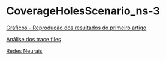 # CoverageHolesScenario_ns-3

[Gráficos - Reprodução dos resultados do primeiro artigo](http://nbviewer.jupyter.org/github/ycaroravel/CoverageHolesScenario_ns-3/blob/master/charts.ipynb)  

[Análise dos trace files](http://nbviewer.jupyter.org/github/ycaroravel/CoverageHolesScenario_ns-3/blob/master/trace_analytics.ipynb)  

[Redes Neurais](http://nbviewer.jupyter.org/github/ycaroravel/CoverageHolesScenario_ns-3/blob/master/neural_nets_TCC.ipynb)

